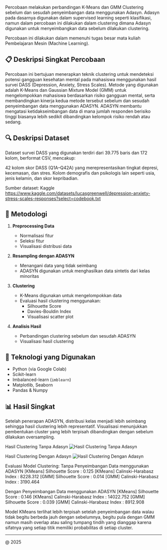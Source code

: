 Percobaan melakukan perbandingan K-Means dan GMM Clustering sebelum dan sesudah penyeimbangan data menggunakan Adasyn.
Adasyn pada dasarnya digunakan dalam supervised learning seperti klasifikasi, namun dalam percobaan ini dilakukan dalam clustering dimana Adasyn digunakan untuk menyeimbangkan data sebelum dilakukan clustering.

Percobaan ini dilakukan dalam memenuhi tugas besar mata kuliah Pembelajaran Mesin (Machine Learning).

## 📋 Deskripsi Singkat Percobaan

Percobaan ini bertujuan menerapkan teknik clustering untuk mendeteksi potensi gangguan kesehatan mental pada mahasiswa menggunakan hasil survei DASS (Depression, Anxiety, Stress Scales).
Metode yang digunakan adalah K-Means dan Gaussian Mixture Model (GMM) untuk mengelompokkan mahasiswa berdasarkan risiko gangguan mental, serta membandingkan kinerja kedua metode tersebut sebelum dan sesudah penyeimbangan data menggunakan ADASYN.
ADASYN membantu mengatasi ketidakseimbangan data di mana jumlah responden berisiko tinggi biasanya lebih sedikit dibandingkan kelompok risiko rendah atau sedang.

## 🔍 Deskripsi Dataset

Dataset survei DASS yang digunakan terdiri dari 39.775 baris dan 172 kolom, berformat CSV, mencakup:

42 kolom skor DASS (Q1A–Q42A) yang merepresentasikan tingkat depresi, kecemasan, dan stres.
Kolom demografis dan psikologis lain seperti usia, jenis kelamin, dan skor kepribadian.

Sumber dataset:
Kaggle https://www.kaggle.com/datasets/lucasgreenwell/depression-anxiety-stress-scales-responses?select=codebook.txt

## 📌 Metodologi

1. **Preprocessing Data**
   - Normalisasi fitur
   - Seleksi fitur
   - Visualisasi distribusi data

2. **Resampling dengan ADASYN**
   - Menangani data yang tidak seimbang
   - ADASYN digunakan untuk menghasilkan data sintetis dari kelas minoritas

3. **Clustering**
   - K-Means digunakan untuk mengelompokkan data
   - Evaluasi hasil clustering menggunakan:
     - Silhouette Score
     - Davies-Bouldin Index
     - Visualisasi scatter plot

4. **Analisis Hasil**
   - Perbandingan clustering sebelum dan sesudah ADASYN
   - Visualisasi hasil clustering

## 🔧 Teknologi yang Digunakan

- Python (via Google Colab)
- Scikit-learn
- Imbalanced-learn (`imblearn`)
- Matplotlib, Seaborn
- Pandas & Numpy

## 📊 Hasil Singkat

Setelah penerapan ADASYN, distribusi kelas menjadi lebih seimbang sehingga hasil clustering lebih representatif. Visualisasi menunjukkan pembentukan cluster yang lebih terpisah dibandingkan dengan sebelum dilakukan oversampling.

Hasil Clustering Tanpa Adasyn
![Hasil Clustering Tanpa Adasyn](dokuemntasi-clustering/no-adasyn.png)

Hasil Clustering Dengan Adasyn
![Hasil Clustering Dengan Adasyn](dokuemntasi-clustering/adasyn.png)

Evaluasi Model Clustering:
Tanpa Penyeimbangan Data menggunakan ADASYN
[KMeans] Silhouette Score         : 0.125
[KMeans] Calinski-Harabasz Index  : 8228.312
[GMM]    Silhouette Score         : 0.014
[GMM]    Calinski-Harabasz Index  : 3190.464

Dengan Penyeimbangan Data menggunakan ADASYN
[KMeans] Silhouette Score         : 0.146
[KMeans] Calinski-Harabasz Index  : 14022.752
[GMM]    Silhouette Score         : 0.039
[GMM]    Calinski-Harabasz Index  : 8912.908

Model KMeans terlihat lebih terpisah setelah penyeimbangan data walau tidak begitu berbeda jauh dengan sebelumnya, begitu pula dengan GMM namun masih overlap atau saling tumpang tindih yang dianggap karena sifatnya yang setiap titik memiliki probabilitas di setiap cluster.

---

@ 2025 
